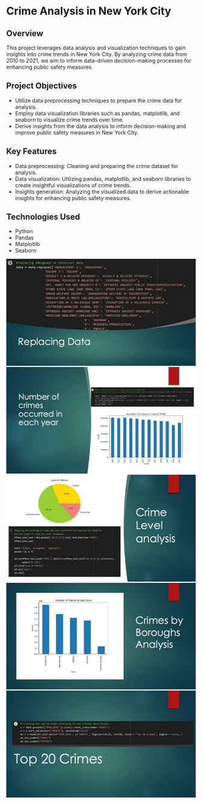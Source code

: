 # Crime Analysis in New York City

## Overview

This project leverages data analysis and visualization techniques to gain insights into crime trends in New York City. By analyzing crime data from 2010 to 2021, we aim to inform data-driven decision-making processes for enhancing public safety measures.

## Project Objectives

- Utilize data preprocessing techniques to prepare the crime data for analysis.
- Employ data visualization libraries such as pandas, matplotlib, and seaborn to visualize crime trends over time.
- Derive insights from the data analysis to inform decision-making and improve public safety measures in New York City.

## Key Features

- Data preprocessing: Cleaning and preparing the crime dataset for analysis.
- Data visualization: Utilizing pandas, matplotlib, and seaborn libraries to create insightful visualizations of crime trends.
- Insights generation: Analyzing the visualized data to derive actionable insights for enhancing public safety measures.

## Technologies Used

- Python
- Pandas
- Matplotlib
- Seaborn

![Data Cleaning](/images/data_cleaning.jpeg)
![Crime Each Year](/images/crimes_each_year.jpeg)
![Crime Level](/images/crime_level.jpeg)
![crimes By Borough](/images/crimes_by_borough.jpeg)
![Top 20 Crimes](/images/top_20_crimes.jpeg)
